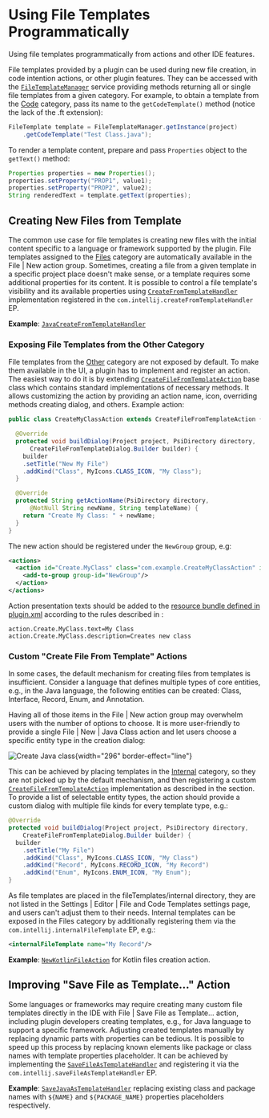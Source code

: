 <!-- Copyright 2000-2023 JetBrains s.r.o. and contributors. Use of this source code is governed by the Apache 2.0 license. -->

# Using File Templates Programmatically

<link-summary>Using file templates programmatically from actions and other IDE features.</link-summary>

File templates provided by a plugin can be used during new file creation, in code intention actions, or other plugin features.
They can be accessed with the
[`FileTemplateManager`](%gh-ic%/platform/ide-core-impl/src/com/intellij/ide/fileTemplates/FileTemplateManager.java)
service providing methods returning all or single file templates from a given category.
For example, to obtain a template from the <control>[Code](providing_file_templates.md#code)</control> category, pass its name to the `getCodeTemplate()` method (notice the lack of the <path>.ft</path> extension):

```java
FileTemplate template = FileTemplateManager.getInstance(project)
    .getCodeTemplate("Test Class.java");
```

To render a template content, prepare and pass `Properties` object to the `getText()` method:

```java
Properties properties = new Properties();
properties.setProperty("PROP1", value1);
properties.setProperty("PROP2", value2);
String renderedText = template.getText(properties);
```

## Creating New Files from Template

The common use case for file templates is creating new files with the initial content specific to a language or framework supported by the plugin.
File templates assigned to the <control>[Files](providing_file_templates.md#files)</control> category are automatically available in the <ui-path>File | New</ui-path> action group.
Sometimes, creating a file from a given template in a specific project place doesn't make sense, or a template requires some additional properties for its content.
It is possible to control a file template's visibility and its available properties using
[`CreateFromTemplateHandler`](%gh-ic%/platform/lang-impl/src/com/intellij/ide/fileTemplates/CreateFromTemplateHandler.java)
implementation registered in the `com.intellij.createFromTemplateHandler` EP.

**Example**:
[`JavaCreateFromTemplateHandler`](%gh-ic%/java/java-impl/src/com/intellij/ide/fileTemplates/JavaCreateFromTemplateHandler.java)

### Exposing File Templates from the Other Category

File templates from the <control>[Other](providing_file_templates.md#other)</control> category are not exposed by default.
To make them available in the UI, a plugin has to implement and register an action.
The easiest way to do it is by extending
[`CreateFileFromTemplateAction`](%gh-ic%/platform/lang-impl/src/com/intellij/ide/actions/CreateFileFromTemplateAction.java)
base class which contains standard implementations of necessary methods.
It allows customizing the action by providing an action name, icon, overriding methods creating dialog, and others.
Example action:

```java
public class CreateMyClassAction extends CreateFileFromTemplateAction {

  @Override
  protected void buildDialog(Project project, PsiDirectory directory,
      CreateFileFromTemplateDialog.Builder builder) {
    builder
    .setTitle("New My File")
    .addKind("Class", MyIcons.CLASS_ICON, "My Class");
  }

  @Override
  protected String getActionName(PsiDirectory directory,
      @NotNull String newName, String templateName) {
    return "Create My Class: " + newName;
  }
}
```

The new action should be registered under the `NewGroup` group, e.g:

```xml
<actions>
  <action id="Create.MyClass" class="com.example.CreateMyClassAction" icon="MyIcons.CLASS_ICON">
    <add-to-group group-id="NewGroup"/>
  </action>
</actions>
```

Action presentation texts should be added to the [resource bundle defined in plugin.xml](plugin_configuration_file.md#idea-plugin__resource-bundle) according to the rules described in [](basic_action_system.md#localizing-actions-and-groups):

```
action.Create.MyClass.text=My Class
action.Create.MyClass.description=Creates new class
```

### Custom "Create File From Template" Actions

In some cases, the default mechanism for creating files from templates is insufficient.
Consider a language that defines multiple types of core entities, e.g., in the Java language, the following entities can be created: Class, Interface, Record, Enum, and Annotation.

Having all of those items in the <ui-path>File | New</ui-path> action group may overwhelm users with the number of options to choose.
It is more user-friendly to provide a single <ui-path>File | New | Java Class</ui-path> action and let users choose a specific entity type in the creation dialog:

![Create Java class](new_java_class_popup.png){width="296" border-effect="line"}

This can be achieved by placing templates in the <control>[Internal](providing_file_templates.md#internal)</control> category, so they are not picked up by the default mechanism, and then registering a custom
[`CreateFileFromTemplateAction`](%gh-ic%/platform/lang-impl/src/com/intellij/ide/actions/CreateFileFromTemplateAction.java)
implementation as described in the [](#exposing-file-templates-from-the-other-category) section.
To provide a list of selectable entity types, the action should provide a custom dialog with multiple file kinds for every template type, e.g.:

```java
@Override
protected void buildDialog(Project project, PsiDirectory directory,
    CreateFileFromTemplateDialog.Builder builder) {
  builder
    .setTitle("My File")
    .addKind("Class", MyIcons.CLASS_ICON, "My Class")
    .addKind("Record", MyIcons.RECORD_ICON, "My Record")
    .addKind("Enum", MyIcons.ENUM_ICON, "My Enum");
}
```

As file templates are placed in the <path>fileTemplates/internal</path> directory, they are not listed in the <ui-path>Settings | Editor | File and Code Templates</ui-path> settings page, and users can't adjust them to their needs.
Internal templates can be exposed in the <control>Files</control> category by additionally registering them via the `com.intellij.internalFileTemplate` EP, e.g.:

```xml
<internalFileTemplate name="My Record"/>
```

**Example**:
[`NewKotlinFileAction`](%gh-ic%/plugins/kotlin/kotlin.ide/src/org/jetbrains/kotlin/idea/actions/NewKotlinFileAction.kt) for Kotlin files creation action.

## Improving "Save File as Template…" Action

Some languages or frameworks may require creating many custom file templates directly in the IDE with <ui-path>File | Save File as Template…</ui-path> action, including plugin developers creating templates, e.g., for Java language to support a specific framework.
Adjusting created templates manually by replacing dynamic parts with properties can be tedious.
It is possible to speed up this process by replacing known elements like package or class names with template properties placeholder.
It can be achieved by implementing the
[`SaveFileAsTemplateHandler`](%gh-ic%/platform/lang-impl/src/com/intellij/ide/actions/SaveFileAsTemplateHandler.java)
and registering it via the `com.intellij.saveFileAsTemplateHandler` EP.

**Example**:
[`SaveJavaAsTemplateHandler`](%gh-ic%/java/java-impl/src/com/intellij/ide/fileTemplates/SaveJavaAsTemplateHandler.java) replacing existing class and package names with `${NAME}` and `${PACKAGE_NAME}` properties placeholders respectively.
